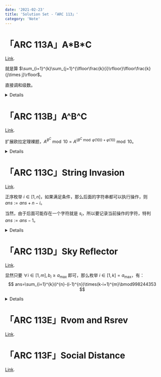 ```yaml
---
date: '2021-02-23'
title: 'Solution Set -「ARC 113」'
category: 'Note'
---
```


# 「ARC 113A」A\*B\*C

[Link](https://atcoder.jp/contests/arc113/tasks/arc113_a).

就是算 $\sum_{i=1}^{k}\sum_{j=1}^{\lfloor\frac{k}{i}\rfloor}\lfloor\frac{k}{j\times j}\rfloor$。

直接调和级数。

<details>

```cpp
#include<cstdio>
long long k;
int main()
{
	scanf("%lld",&k);
	long long ans=0;
	for(long long i=1;i<=k;++i)
	{
		for(long long j=1;j<=k/i;++j)	ans+=(k/i/j);
	}
	printf("%lld\n",ans);
	return 0;
}
```

</details>

# 「ARC 113B」A\^B\^C

[Link](https://atcoder.jp/contests/arc113/tasks/arc113_b).

扩展欧拉定理裸题，$A^{B^{C}}\bmod10=A^{(B^{C}\bmod\varphi(10))+\varphi(10)}\bmod10$。

<details>

```cpp
#include<cstdio>
long long getphi(long long x)
{
	long long res=x;
	for(long long i=2;i*i<=x;++i)
	{
		if(x%i==0)
		{
			res=res/i*(i-1);
			while(x%i==0)	x/=i;
		}
	}
	if(x>1)	res=res/x*(x-1);
	return res;
}
long long cqpow(long long bas,long long fur,long long mod)
{
	long long res=1;
	while(fur)
	{
		if(fur&1)	res=res*bas%mod;
		bas=bas*bas%mod;
		fur>>=1;
	}
	return res;
}
long long a,b,c;
int main()
{
	scanf("%lld %lld %lld",&a,&b,&c);
	printf("%lld\n",cqpow(a,cqpow(b,c,getphi(10))+getphi(10),10));
	return 0;
}
```

</details>

# 「ARC 113C」String Invasion

[Link](https://atcoder.jp/contests/arc113/tasks/arc113_c).

正序枚举 $i\in[1,n]$，如果满足条件，那么后面的字符串都可以执行操作，则 $ans:=ans+n-i$。

当然，由于后面可能存在一个字符就是 $s_{i}$，所以要记录当前操作的字符，特判 $ans:=ans-1$。

<details>

```cpp
#include<cstdio>
#include<cstring>
int n;
long long ans;
char s[200010];
int main()
{
	scanf("%s",s+1);
	n=strlen(s+1);
	char las=0;
	for(int i=1;i<=n;++i)
	{
		if(i!=n&&s[i]==s[i+1]&&s[i]!=s[i+2]&&s[i]!=las)	ans+=n-i,las=s[i];
		else if(s[i]==las)	--ans;
	}
	printf("%lld\n",ans);
	return 0;
}
```

</details>

# 「ARC 113D」Sky Reflector

[Link](https://atcoder.jp/contests/arc113/tasks/arc113_d).

显然只要 $\forall i\in[1,m],b_{i}\ge a_{\max}$ 即可，那么枚举 $i\in[1,k]=a_{\max}$，有：
$$
ans=\sum_{i=1}^{k}(i^{n}-(i-1)^{n})\times(k-i+1)^{m}\bmod998244353
$$

<details>

```cpp
#include<cstdio>
const int mod=998244353;
long long cqpow(long long bas,int fur)
{
	long long res=1;
	while(fur)
	{
		if(fur&1)	res=res*bas%mod;
		bas=bas*bas%mod;
		fur>>=1;
	}
	return res;
}
int n,m,k;
long long ans;
int main()
{
	scanf("%d %d %d",&n,&m,&k);
	if(n==1)	ans=cqpow(k,m);
	else if(m==1)	ans=cqpow(k,n);
	else
	{
		for(int i=1;i<=k;++i)	ans=(ans+((cqpow(i,n)-cqpow(i-1,n)+mod)%mod)*cqpow(k-i+1,m)%mod)%mod;
	}
	printf("%lld\n",ans);
	return 0;
}
```

</details>

# 「ARC 113E」Rvom and Rsrev

[Link](https://atcoder.jp/contests/arc113/tasks/arc113_e).

# 「ARC 113F」Social Distance

[Link](https://atcoder.jp/contests/arc113/tasks/arc113_f).